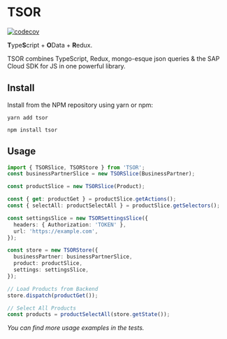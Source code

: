 # TSOR

[![codecov](https://codecov.io/gh/sinnaj-r/TSOR/branch/master/graph/badge.svg?token=HUVNKP25Q7)](https://codecov.io/gh/sinnaj-r/TSOR)

**T**ype**S**cript + **O**Data + **R**edux.

TSOR combines TypeScript, Redux, mongo-esque json queries & the SAP Cloud SDK for JS in one powerful library.

## Install

Install from the NPM repository using yarn or npm:

```shell
yarn add tsor
```

```shell
npm install tsor
```

## Usage

```ts
import { TSORSlice, TSORStore } from 'TSOR';
const businessPartnerSlice = new TSORSlice(BusinessPartner);

const productSlice = new TSORSlice(Product);

const { get: productGet } = productSlice.getActions();
const { selectAll: productSelectAll } = productSlice.getSelectors();

const settingsSlice = new TSORSettingsSlice({
  headers: { Authorization: 'TOKEN' },
  url: 'https://example.com',
});

const store = new TSORStore({
  businessPartner: businessPartnerSlice,
  product: productSlice,
  settings: settingsSlice,
});

// Load Products from Backend
store.dispatch(productGet());

// Select All Products
const products = productSelectAll(store.getState());
```

_You can find more usage examples in the tests._
